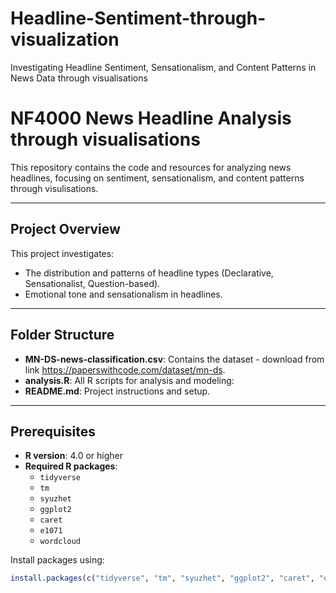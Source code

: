 # Headline-Sentiment-through-visualization

Investigating Headline Sentiment, Sensationalism, and Content Patterns in News Data through visualisations 


# NF4000 News Headline Analysis through visualisations

This repository contains the code and resources for analyzing news headlines, focusing on sentiment, sensationalism, and content patterns through visulisations.

---

## Project Overview
This project investigates:
- The distribution and patterns of headline types (Declarative, Sensationalist, Question-based).
- Emotional tone and sensationalism in headlines.

---

## Folder Structure
- **MN-DS-news-classification.csv**: Contains the dataset - download from link https://paperswithcode.com/dataset/mn-ds.
- **analysis.R**: All R scripts for analysis and modeling:
- **README.md**: Project instructions and setup.

---

## Prerequisites
- **R version**: 4.0 or higher
- **Required R packages**:
  - `tidyverse`
  - `tm`
  - `syuzhet`
  - `ggplot2`
  - `caret`
  - `e1071`
  - `wordcloud`

Install packages using:
```R
install.packages(c("tidyverse", "tm", "syuzhet", "ggplot2", "caret", "e1071", "wordcloud"))
